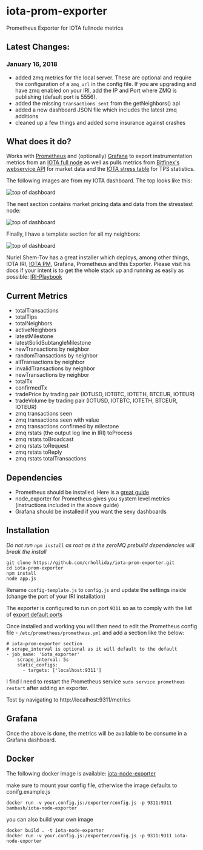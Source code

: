 # iota-prom-exporter
Prometheus Exporter for IOTA fullnode metrics

## Latest Changes:

### January 16, 2018
* added zmq metrics for the local server. These are optional and require the configuration of a `zmq_url` in the config file. If you are upgrading and have zmq enabled on your IRI, add the IP and Port where ZMQ is publishing (default port is 5556). 
* added the missing `transactions sent` from the getNeighbors() api
* added a new dashboard JSON file which includes the latest zmq additions
* cleaned up a few things and added some insurance against crashes

## What does it do?

Works with [Prometheus](https://github.com/prometheus/prometheus) and (optionally) [Grafana](https://grafana.com/) to export instrumentation metrics from an [IOTA full node](https://github.com/iotaledger/iri) as well as pulls metrics from [Bitfinex's webservice API](https://docs.bitfinex.com/v2/docs) for market data and the [IOTA stress table](https://github.com/alon-e/iota-ctps) for TPS statistics.

The following images are from my IOTA dashboard. The top looks like this:

![top of dashboard](https://github.com/crholliday/iota-prom-exporter/blob/master/images/top_new.png)

The next section contains market pricing data and data from the stresstest node:

![top of dashboard](https://github.com/crholliday/iota-prom-exporter/blob/master/images/zmq.png)

Finally, I have a template section for all my neighbors:

![top of dashboard](https://github.com/crholliday/iota-prom-exporter/blob/master/images/neighbors.png)

Nuriel Shem-Tov has a great installer which deploys, among other things, IOTA IRI, [IOTA PM](https://github.com/akashgoswami/ipm), Grafana, Prometheus and this Exporter. Please visit his docs if your intent is to get the whole stack up and running as easily as possible: [IRI-Playbook](http://iri-playbook.readthedocs.io/en/master/introduction.html) 

## Current Metrics

* totalTransactions
* totalTips
* totalNeighbors
* activeNeighbors
* latestMilestone
* latestSolidSubtangleMilestone
* newTransactions by neighbor
* randomTransactions by neighbor
* allTransactions by neighbor
* invalidTransactions by neighbor
* newTransactions by neighbor
* totalTx
* confirmedTx
* tradePrice by trading pair (IOTUSD, IOTBTC, IOTETH, BTCEUR, IOTEUR)
* tradeVolume by trading pair (IOTUSD, IOTBTC, IOTETH, BTCEUR, IOTEUR)
* zmq transactions seen
* zmq transactions seen with value
* zmq transactions confirmed by milestone
* zmq rstats (the output log line in IRI) toProcess
* zmq rstats toBroadcast
* zmq rstats toRequest
* zmq rstats toReply
* zmq rstats totalTransactions

## Dependencies

* Prometheus should be installed. Here is a [great guide](https://www.digitalocean.com/community/tutorials/how-to-install-prometheus-on-ubuntu-16-04)
* node_exporter for Prometheus gives you system level metrics (instructions included in the above guide)
* Grafana should be installed if you want the sexy dashboards

## Installation

*Do not run `npm install` as root as it the zeroMQ prebuild dependencies will break the install*

```
git clone https://github.com/crholliday/iota-prom-exporter.git
cd iota-prom-exporter
npm install
node app.js
```

Rename `config-template.js` to `config.js` and update the settings inside (change the port of your IRI installation)

The exporter is configured to run on port `9311` so as to comply with the list of [export default ports](https://github.com/prometheus/prometheus/wiki/Default-port-allocations)

Once installed and working you will then need to edit the Prometheus config file - `/etc/prometheus/prometheus.yml` and add a section like the below:

``` 
# iota-prom-exporter section
# scrape_interval is optional as it will default to the default
- job_name: 'iota_exporter'
    scrape_interval: 5s
    static_configs:
      - targets: ['localhost:9311']
```
I find I need to restart the Prometheus service `sudo service prometheus restart` after adding an exporter. 

Test by navigating to http://localhost:9311/metrics

## Grafana

Once the above is done, the metrics will be available to be consume in a Grafana dashboard. 

## Docker
The following docker image is available:
[iota-node-exporter](https://hub.docker.com/r/bambash/iota-prom-exporter/)

make sure to mount your config file, otherwise the image defaults to conifg.example.js

```
docker run -v your.config.js:/exporter/config.js -p 9311:9311 bambash/iota-node-exporter
```

you can also build your own image
```
docker build . -t iota-node-exporter
docker run -v your.config.js:/exporter/config.js -p 9311:9311 iota-node-exporter
```
